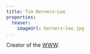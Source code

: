 ```yaml
---
title: Tim Berners-Lee
properties:
  teaser:
    imageUrl: berners-lee.jpg
...
```


Creator of the [WWW](www.html).
